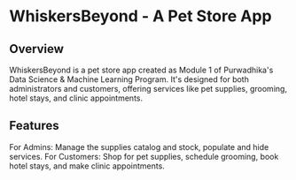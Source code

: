 # WhiskersBeyond - A Pet Store App
## Overview
WhiskersBeyond is a pet store app created as Module 1 of Purwadhika's Data Science & Machine Learning Program. It's designed for both administrators and customers, offering services like pet supplies, grooming, hotel stays, and clinic appointments.

## Features
For Admins: Manage the supplies catalog and stock, populate and hide services.
For Customers: Shop for pet supplies, schedule grooming, book hotel stays, and make clinic appointments.